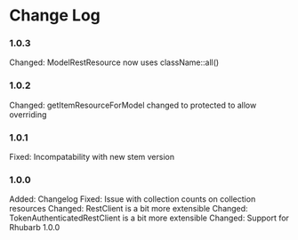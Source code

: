 # Change Log

### 1.0.3

Changed:	ModelRestResource now uses className::all()

### 1.0.2

Changed:    getItemResourceForModel changed to protected to allow overriding

### 1.0.1

Fixed:		Incompatability with new stem version

### 1.0.0

Added:		Changelog
Fixed:      Issue with collection counts on collection resources
Changed:    RestClient is a bit more extensible
Changed:    TokenAuthenticatedRestClient is a bit more extensible
Changed:	Support for Rhubarb 1.0.0

